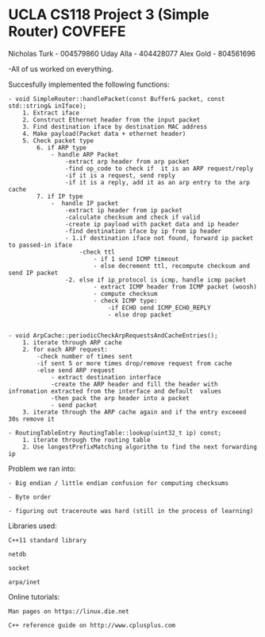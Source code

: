 UCLA CS118 Project 3 (Simple Router) COVFEFE    
====================================

Nicholas Turk - 004579860 
Uday Alla - 404428077 
Alex Gold - 804561696 

-All of us worked on everything. 

Succesfully implemented the following functions:
	
	- void SimpleRouter::handlePacket(const Buffer& packet, const std::string& inIface);
		1. Extract iface 
		2. Construct Ethernet header from the input packet 
		3. Find destination iface by destination MAC address 
		4. Make payload(Packet data + ethernet header)
		5. Check packet type
			6. if ARP type
				- handle ARP Packet
					-extract arp header from arp packet 
					-find op_code to check if  it is an ARP request/reply 
					-if it is a request, send reply
					-if it is a reply, add it as an arp entry to the arp cache
		    7. if IP type 
		    	-  handle IP packet
		    		-extract ip header from ip packet
		    		-calculate checksum and check if valid
		    		-create ip payload with packet data and ip header
		    		-find destination iface by ip from ip header
		    		- 1.if destination iface not found, forward ip packet to passed-in iface
		    			-check ttl
		    				- if 1 send ICMP timeout 
		    				- else decrement ttl, recompute checksum and send IP packet 
		    		-2. else if ip_protocol is icmp, handle icmp packet
		    				- extract ICMP header from ICMP packet (woosh)
		    				- compute checksum 
		    			 	- check ICMP type:
		    			 		-if ECHO send ICMP_ECHO_REPLY
		    			 		- else drop packet


	- void ArpCache::periodicCheckArpRequestsAndCacheEntries(); 
		1. iterate through ARP cache
		2. for each ARP request:
			-check number of times sent 
			-if sent 5 or more times drop/remove request from cache
			-else send ARP request 
				- extract destination interface
				-create the ARP header and fill the header with infromation extracted from the interface and default  values
				-then pack the arp header into a packet
				- send packet
		3. iterate through the ARP cache again and if the entry exceeed 30s remove it 

	- RoutingTableEntry RoutingTable::lookup(uint32_t ip) const;
		1. iterate through the routing table
		2. Use longestPrefixMatching algorithm to find the next forwarding ip 

Problem we ran into:

	- Big endian / little endian confusion for computing checksums

	- Byte order 

	- figuring out traceroute was hard (still in the process of learning)

Libraries used:

	C++11 standard library

	netdb

	socket

	arpa/inet

Online tutorials:

	Man pages on https://linux.die.net
	
	C++ reference guide on http://www.cplusplus.com 